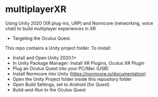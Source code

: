 # multiplayerXR
Using Unity 2020 (XR plug-ins, URP) and Normcore (networking, voice chat) to build multiplayer experiences in XR
* Targeting the Oculus Quest.

This repo contains a Unity project folder.  To install:
* Install and Open Unity 2020.1+
* In Unity Package Manager: Install XR Plugins, Oculus XR Plugin
* Plug an Oculus Quest into your PC/Mac (USB)
* Install Normcore into Unity (https://normcore.io/documentation)
* Open the Unity Project folder inside this repository folder
* Open Build Settings, set to Android (for Quest)
* Build-and-Run to the Oculus Quest

